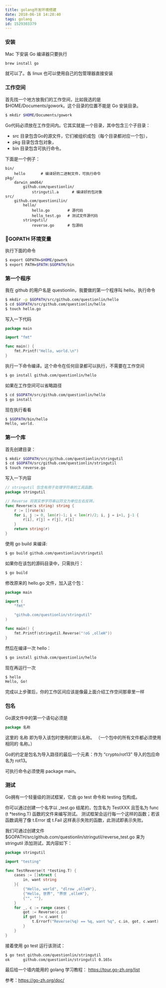 ```yaml
---
title: golang开发环境搭建
date: 2018-06-18 14:28:40
tags: golang
id: 1529303379
---
```

### 安装
Mac 下安装 Go 编译器只要执行
```sh
brew install go
```
就可以了。各 linux 也可以使用自己的包管理器直接安装

### 工作空间
首先找一个地方放我们的工作空间，比如我选的是$HOME/Documents/gowork。这个目录的位置不能是 Go 安装目录。
```sh
$ mkdir $HOME/Documents/gowork
```
Go代码必须放在工作空间内。它其实就是一个目录，其中包含三个子目录：
- src 目录包含Go的源文件，它们被组织成包（每个目录都对应一个包），
- pkg 目录包含包对象，
- bin 目录包含可执行命令。

下面是一个例子：
```
bin/
    hello       # 编译好的二进制文件，可执行命令
pkg/
    darwin_amd64/
        github.com/questionlin/
            stringutil.a      # 编译好的包对象
src/
    github.com/questionilin/
        hello/
            hello.go        # 源代码
            hello_test.go   # 测试文件源代码
        stringutil/
            reverse.go      # 包源码

```

### GOPATH 环境变量
执行下面的命令
```sh
$ export GOPATH=$HOME/gowork
$ export PATH=$PATH:$GOPATH/bin
```

### 第一个程序
我在 github 的用户名是 questionlin，我要做的第一个程序叫 hello。执行命令
```sh
$ mkdir -p $GOPATH/src/github.com/questionlin/hello
$ cd $GOPATH/src/github.com/questionlin/hello
$ touch hello.go
```
写入一下代码
```go
package main

import "fmt"

func main() {
	fmt.Printf("Hello, world.\n")
}
```
执行一下命令编译。这个命令在任何目录都可以执行，不需要在工作空间
```sh
$ go install github.com/questionlin/hello
```
如果在工作空间可以省略路径
```sh
$ cd $GOPATH/src/github.com/questionlin/hello
$ go install
```
现在执行看看
```sh
$ $GOPATH/bin/hello
Hello, world.
```

### 第一个库
首先创建目录：
```sh
$ mkdir $GOPATH/src/github.com/questionlin/stringutil
$ cd $GOPATH/src/github.com/questionlin/stringutil
$ touch reverse.go
```
写入一下内容
```go
// stringutil 包含有用于处理字符串的工具函数。
package stringutil

// Reverse 将其实参字符串以符文为单位左右反转。
func Reverse(s string) string {
	r := []rune(s)
	for i, j := 0, len(r)-1; i < len(r)/2; i, j = i+1, j-1 {
		r[i], r[j] = r[j], r[i]
	}
	return string(r)
}
```
使用 go build 来编译:
```sh
$ go build github.com/questionlin/stringutil
```
如果你在该包的源码目录中，只需执行：
```sh
$ go build
```
修改原来的 hello.go 文件，加入这个包：
```go
package main

import (
	"fmt"

	"github.com/questionlin/stringutil"
)

func main() {
	fmt.Printf(stringutil.Reverse("!oG ,olleH"))
}
```
然后在编译一次 hello：
```sh
$ go install github.com/questionlin/hello
```
现在再运行一次
```sh
$ hello
Hello, Go!
```
完成以上步骤后，你的工作区间应该是像最上面介绍工作空间那章里一样


### 包名
Go源文件中的第一个语句必须是
```go
package 名称
```
这里的 名称 即为导入该包时使用的默认名称。 （一个包中的所有文件都必须使用相同的 名称。）

Go的约定是包名为导入路径的最后一个元素：作为 “crypto/rot13” 导入的包应命名为 rot13。

可执行命令必须使用 package main。

### 测试
Go拥有一个轻量级的测试框架，它由 go test 命令和 testing 包构成。

你可以通过创建一个名字以 _test.go 结尾的，包含名为 TestXXX 且签名为 func (t *testing.T) 函数的文件来编写测试。 测试框架会运行每一个这样的函数；若该函数调用了像 t.Error 或 t.Fail 这样表示失败的函数，此测试即表示失败。

我们可通过创建文件 $GOPATH/src/github.com/questionlin/stringutil/reverse_test.go 来为 stringutil 添加测试，其内容如下：
```go
package stringutil

import "testing"

func TestReverse(t *testing.T) {
	cases := []struct {
		in, want string
	}{
		{"Hello, world", "dlrow ,olleH"},
		{"Hello, 世界", "界世 ,olleH"},
		{"", ""},
	}
	for _, c := range cases {
		got := Reverse(c.in)
		if got != c.want {
			t.Errorf("Reverse(%q) == %q, want %q", c.in, got, c.want)
		}
	}
}
```
接着使用 go test 运行该测试：
```sh
$ go test github.com/questionlin/stringutil
ok  	github.com/questionlin/stringutil 0.165s
```


最后给一个墙内能用的 golang 学习教程：
https://tour.go-zh.org/list

参考：https://go-zh.org/doc/
